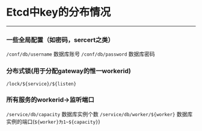 # Etcd中key的分布情况
----

### 一些全局配置（如密码，sercert之类）
`/conf/db/username`	数据库账号
`/conf/db/password`	数据库密码

### 分布式锁(用于分配gateway的惟一workerid)
`/lock/${service}/${listen}`

### 所有服务的workerid->监听端口
`/service/db/capacity`			数据库实例个数
`/service/db/worker/${worker}`		数据库实例的端口(`${worker}为1~${capacity}`)
